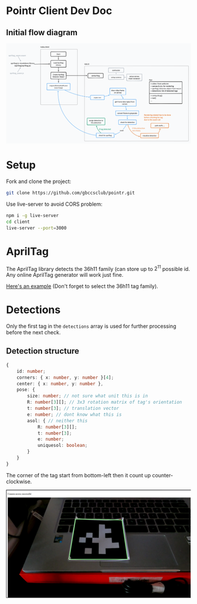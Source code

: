 # Pointr Client Dev Doc
## Initial flow diagram

![flowdiagram](assets/initial-flow-diagram.png)

# Setup

Fork and clone the project:

```bash
git clone https://github.com/gbccsclub/pointr.git
```

Use live-server to avoid CORS problem:

```bash
npm i -g live-server
cd client
live-server --port=3000
```

# AprilTag

The AprilTag library detects the 36h11 family (can store up to $2^{11}$ possible id. Any online AprilTag generator will work just fine.

[Here's an example](https://chaitanyantr.github.io/apriltag.html) (Don't forget to select the 36h11 tag family).

# Detections

Only the first tag in the `detections` array is used for further processing before the next check.

## Detection structure

```ts
{
    id: number;
    corners: { x: number, y: number }[4];
    center: { x: number, y: number },
    pose: {
        size: number; // not sure what unit this is in
        R: number[3][]; // 3x3 rotation matrix of tag's orientation
        t: number[3]; // translation vector
        e: number; // dont know what this is
        asol: { // neither this
            R: number[3][];
            t: number[3];
            e: number;
            uniquesol: boolean;
        }
    }
}
```

The corner of the tag start from bottom-left then it count up counter-clockwise.

![corner-index](assets/corner-index.png)
